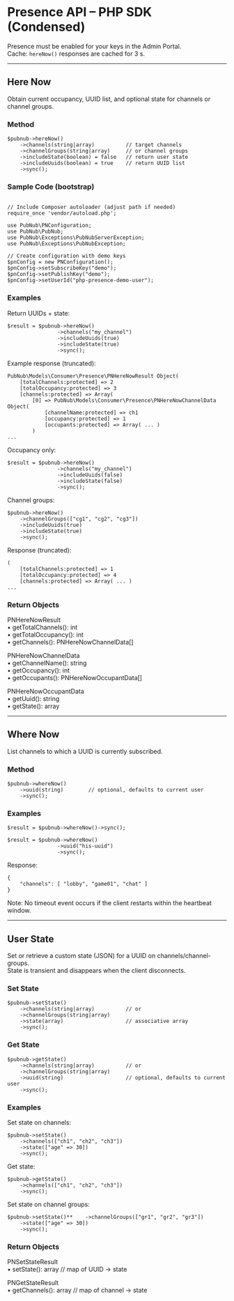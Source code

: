 # Presence API – PHP SDK (Condensed)

Presence must be enabled for your keys in the Admin Portal.  
Cache: `hereNow()` responses are cached for 3 s.

---

## Here Now

Obtain current occupancy, UUID list, and optional state for channels or channel groups.

### Method

```
$pubnub->hereNow()  
    ->channels(string|array)          // target channels  
    ->channelGroups(string|array)     // or channel groups  
    ->includeState(boolean) = false   // return user state  
    ->includeUuids(boolean) = true    // return UUID list  
    ->sync();
```

### Sample Code (bootstrap)

```
  
// Include Composer autoloader (adjust path if needed)  
require_once 'vendor/autoload.php';  
  
use PubNub\PNConfiguration;  
use PubNub\PubNub;  
use PubNub\Exceptions\PubNubServerException;  
use PubNub\Exceptions\PubNubException;  
  
// Create configuration with demo keys  
$pnConfig = new PNConfiguration();  
$pnConfig->setSubscribeKey("demo");  
$pnConfig->setPublishKey("demo");  
$pnConfig->setUserId("php-presence-demo-user");  
```

### Examples

Return UUIDs + state:

```
$result = $pubnub->hereNow()  
                ->channels("my_channel")  
                ->includeUuids(true)  
                ->includeState(true)  
                ->sync();  
```

Example response (truncated):

```
PubNub\Models\Consumer\Presence\PNHereNowResult Object(  
    [totalChannels:protected] => 2  
    [totalOccupancy:protected] => 3  
    [channels:protected] => Array(  
        [0] => PubNub\Models\Consumer\Presence\PNHereNowChannelData Object(  
            [channelName:protected] => ch1  
            [occupancy:protected] => 1  
            [occupants:protected] => Array( ... )  
        )  
...
```

Occupancy only:

```
$result = $pubnub->hereNow()  
                ->channels("my_channel")  
                ->includeUuids(false)  
                ->includeState(false)  
                ->sync();  
```

Channel groups:

```
$pubnub->hereNow()  
    ->channelGroups(["cg1", "cg2", "cg3"])  
    ->includeUuids(true)  
    ->includeState(true)  
    ->sync();  
```

Response (truncated):

```
(  
    [totalChannels:protected] => 1  
    [totalOccupancy:protected] => 4  
    [channels:protected] => Array( ... )  
...
```

### Return Objects

PNHereNowResult  
• getTotalChannels(): int  
• getTotalOccupancy(): int  
• getChannels(): PNHereNowChannelData[]

PNHereNowChannelData  
• getChannelName(): string  
• getOccupancy(): int  
• getOccupants(): PNHereNowOccupantData[]

PNHereNowOccupantData  
• getUuid(): string  
• getState(): array

---

## Where Now

List channels to which a UUID is currently subscribed.

### Method

```
$pubnub->whereNow()  
    ->uuid(string)        // optional, defaults to current user  
    ->sync();
```

### Examples

```
$result = $pubnub->whereNow()->sync();
```

```
$result = $pubnub->whereNow()  
                ->uuid("his-uuid")  
                ->sync();  
```

Response:

```
{  
    "channels": [ "lobby", "game01", "chat" ]  
}
```

Note: No timeout event occurs if the client restarts within the heartbeat window.

---

## User State

Set or retrieve a custom state (JSON) for a UUID on channels/channel-groups.  
State is transient and disappears when the client disconnects.

### Set State

```
$pubnub->setState()  
    ->channels(string|array)          // or  
    ->channelGroups(string|array)  
    ->state(array)                    // associative array  
    ->sync();
```

### Get State

```
$pubnub->getState()  
    ->channels(string|array)          // or  
    ->channelGroups(string|array)  
    ->uuid(string)                    // optional, defaults to current user  
    ->sync();
```

### Examples

Set state on channels:

```
$pubnub->setState()  
    ->channels(["ch1", "ch2", "ch3"])  
    ->state(["age" => 30])  
    ->sync();  
```

Get state:

```
$pubnub->getState()  
    ->channels(["ch1", "ch2", "ch3"])  
    ->sync();  
```

Set state on channel groups:

```
$pubnub->setState()**    ->channelGroups(["gr1", "gr2", "gr3"])  
    ->state(["age" => 30])  
    ->sync();  
```

### Return Objects

PNSetStateResult  
• setState(): array     // map of UUID → state

PNGetStateResult  
• getChannels(): array  // map of channel → state